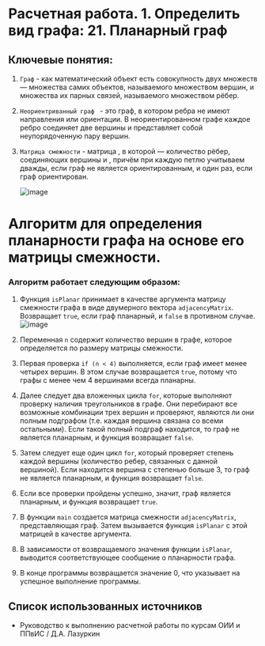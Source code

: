 # Расчетная работа. 1. Определить вид графа: 21. Планарный граф
## Ключевые понятия:
1. `Граф` - как математический объект есть совокупность двух множеств — множества самих объектов, называемого множеством вершин, и множества их парных связей, называемого множеством рёбер.
2. `Неориентриванный граф ` - это граф, в котором ребра не имеют направления или ориентации. В неориентированном графе каждое ребро соединяет две вершины и представляет собой неупорядоченную пару вершин.
3. `Матрица смежности` - матрица , в которой — количество рёбер, соединяющих вершины и , причём при каждую петлю учитываем дважды, если граф не является ориентированным, и один раз, если граф ориентирован.

 
   ![image](https://github.com/iis-32170x/RPIIS/assets/149104399/b16510f7-555e-4bbb-b6e8-39ddb578b616)


# Aлгоритм для определения планарности графа на основе его матрицы смежности.

### Алгоритм работает следующим образом:

1. Функция `isPlanar` принимает в качестве аргумента матрицу смежности графа в виде двумерного вектора `adjacencyMatrix`. Возвращает `true`, если граф планарный, и `false` в противном случае.
![image](https://github.com/iis-32170x/RPIIS/assets/149104399/4321a365-c198-4019-a16e-f38cfb0fee2d)

2. Переменная `n` содержит количество вершин в графе, которое определяется по размеру матрицы смежности.

3. Первая проверка `if (n < 4)` выполняется, если граф имеет менее четырех вершин. В этом случае возвращается `true`, потому что графы с менее чем 4 вершинами всегда планарны.

4. Далее следует два вложенных цикла `for`, которые выполняют проверку наличия треугольников в графе. Они перебирают все возможные комбинации трех вершин и проверяют, являются ли они полным подграфом (т.е. каждая вершина связана со всеми остальными). Если такой полный подграф находится, то граф не является планарным, и функция возвращает `false`.

5. Затем следует еще один цикл `for`, который проверяет степень каждой вершины (количество ребер, связанных с данной вершиной). Если находится вершина с степенью больше 3, то граф не является планарным, и функция возвращает `false`.

6. Если все проверки пройдены успешно, значит, граф является планарным, и функция возвращает `true`.

7. В функции `main` создается матрица смежности `adjacencyMatrix`, представляющая граф. Затем вызывается функция `isPlanar` с этой матрицей в качестве аргумента.

8. В зависимости от возвращаемого значения функции `isPlanar`, выводится соответствующее сообщение о планарности графа.

9. В конце программы возвращается значение 0, что указывает на успешное выполнение программы.

## Список использованных источников

- Руководство к выполнению расчетной работы по курсам ОИИ и ППвИС / Д.А. Лазуркин
